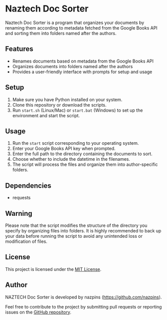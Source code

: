 # Naztech Doc Sorter

Naztech Doc Sorter is a program that organizes your documents by renaming them according to metadata fetched from the Google Books API and sorting them into folders named after the authors.

## Features

- Renames documents based on metadata from the Google Books API
- Organizes documents into folders named after the authors
- Provides a user-friendly interface with prompts for setup and usage

## Setup

1. Make sure you have Python installed on your system.
2. Clone this repository or download the scripts.
3. Run `start.sh` (Linux/Mac) or `start.bat` (Windows) to set up the environment and start the script.

## Usage

1. Run the `start` script corresponding to your operating system.
2. Enter your Google Books API key when prompted.
3. Enter the full path to the directory containing the documents to sort.
4. Choose whether to include the datetime in the filenames.
5. The script will process the files and organize them into author-specific folders.

## Dependencies

- requests

## Warning

Please note that the script modifies the structure of the directory you specify by organizing files into folders. It is highly recommended to back up your data before running the script to avoid any unintended loss or modification of files.

## License

This project is licensed under the [MIT License](LICENSE).

## Author

NAZTECH Doc Sorter is developed by nazpins (https://github.com/nazpins).

Feel free to contribute to the project by submitting pull requests or reporting issues on the [GitHub repository](https://github.com/nazpins/naz-doc-sorter).

